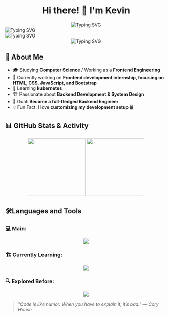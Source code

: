 <h1 align="center">Hi there! 👋 I'm Kevin</h1>

<p align="right">
  <div align="center">
    <img src="https://readme-typing-svg.demolab.com?font=Fira+Code&pause=1000&color=00A5E0&width=650&lines=Passionate+about+problem+solving;Always+looking+for+ways+to+grow+and+improve;Tech+Enthusiast+%26+Problem+Solver;Always+Learning+New+Things+%F0%9F%92%BB" alt="Typing SVG" />
  </div>
  <div>
    <img src="https://readme-typing-svg.demolab.com?font=Fira+Code&pause=1000&color=FF5733&center=true&vCenter=true&width=600&lines=Software+Developer;Frontend+Intern+Engineer;Always+Learning+New+Technologies+%F0%9F%92%BB" alt="Typing SVG" />
  </div>
  <div>
    <img src="https://readme-typing-svg.demolab.com?font=Fira+Code&pause=1000&color=00A5E0&width=900&lines=Aspiring+Frontend+Engineer;Currently+Learning:+Kubernetes;Frontend+Experience:+HTML+CSS+JavaScript+bootstrap;Passionate+about+Software+Development;Always+Improving+Skills+%F0%9F%8E%AF" alt="Typing SVG" />
  </div>
  <div align="center">
    <img src="https://readme-typing-svg.demolab.com?font=Fira+Code&pause=1000&color=00A5E0&width=500&lines=Frontend+%26+Backend+Developer;Dedicated+to+making+progress;Tech+Enthusiast+%26+Problem+Solver" alt="Typing SVG" />
  </div>
</p>

## 🚀 About Me
- 🎓 Studying **Computer Science** / Working as a **Frontend Engineering**
- 🔭 Currently working on **Frontend development internship, focusing on HTML, CSS, JavaScript, and Bootstrap**
- 🌱 Learning **kubernetes**
- 🏗️ Passionate about **Backend Development & System Design**
- 🎯 Goal: **Become a full-fledged Backend Engineer**
- 💡 Fun Fact: I love **customizing my development setup** 🖥️

## 📊 GitHub Stats & Activity
<div align="center">
  <img height="180em" src="https://github-readme-stats.vercel.app/api?username=Kevinlo9231&show_icons=true&theme=tokyonight" />
  <img height="180em" src="https://github-readme-streak-stats.herokuapp.com/?user=Kevinlo9231&theme=tokyonight" />
</div>

<!-- 
## 🌎 Let's Connect
<p align="center">
  <a href="https://linkedin.com/in/yourprofile">
    <img src="https://img.shields.io/badge/LinkedIn-blue?style=for-the-badge&logo=linkedin" />
  </a>
  <a href="mailto:your.email@example.com">
    <img src="https://img.shields.io/badge/Email-D14836?style=for-the-badge&logo=gmail&logoColor=white" />
  </a>
  <a href="https://yourwebsite.com">
    <img src="https://img.shields.io/badge/Portfolio-24292e?style=for-the-badge&logo=github&logoColor=white" />
  </a>
</p>
-->

## 🛠️Languages and Tools
<div align="center">
  <h3 align="left">💻 Main:</h3>  
  <img src="https://skillicons.dev/icons?i=js,html,css,bootstrap,nodejs,linux,git,cpp" />  

  <h3 align="left">🏗️ Currently Learning:</h3>
  <img src="https://skillicons.dev/icons?i=docker,kubernetes,java,jquery" />  

  <h3 align="left">🔍 Explored Before:</h3>  
  <img src="https://skillicons.dev/icons?i=figma,unity" /> 
</div>



> _"Code is like humor. When you have to explain it, it’s bad." — Cory House_





